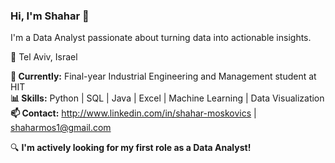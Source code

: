 ### Hi, I'm Shahar 👋
I'm a Data Analyst passionate about turning data into actionable insights.

📍 Tel Aviv, Israel

**🌱 Currently:** Final-year Industrial Engineering and Management student at HIT  
**📊 Skills:** Python | SQL | Java | Excel | Machine Learning | Data Visualization  
**📫 Contact:** http://www.linkedin.com/in/shahar-moskovics | shaharmos1@gmail.com

🔍 **I'm actively looking for my first role as a Data Analyst!**
